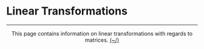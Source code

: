 # Linear Transformations

---

<center>
<p>This page contains information on linear transformations with regards to matrices. <a href="../../../Home.html">(~/)</a></p>
</center>

